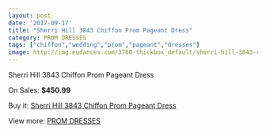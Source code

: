 ```yaml
---
layout: post
date: '2017-09-17'
title: "Sherri Hill 3843 Chiffon Prom Pageant Dress"
category: PROM DRESSES
tags: ["chiffon","wedding","prom","pageant","dresses"]
image: http://img.eudances.com/3760-thickbox_default/sherri-hill-3843-chiffon-prom-pageant-dress.jpg
---
```

Sherri Hill 3843 Chiffon Prom Pageant Dress

On Sales: **$450.99**
<a href="https://www.eudances.com/en/prom-dresses/1252-sherri-hill-3843-chiffon-prom-pageant-dress.html"><amp-img layout="responsive" width="600" height="600" src="//img.eudances.com/3760-thickbox_default/sherri-hill-3843-chiffon-prom-pageant-dress.jpg" alt="Sherri Hill 3843 Chiffon Prom Pageant Dress 0" /></a>
<a href="https://www.eudances.com/en/prom-dresses/1252-sherri-hill-3843-chiffon-prom-pageant-dress.html"><amp-img layout="responsive" width="600" height="600" src="//img.eudances.com/3762-thickbox_default/sherri-hill-3843-chiffon-prom-pageant-dress.jpg" alt="Sherri Hill 3843 Chiffon Prom Pageant Dress 1" /></a>
<a href="https://www.eudances.com/en/prom-dresses/1252-sherri-hill-3843-chiffon-prom-pageant-dress.html"><amp-img layout="responsive" width="600" height="600" src="//img.eudances.com/3761-thickbox_default/sherri-hill-3843-chiffon-prom-pageant-dress.jpg" alt="Sherri Hill 3843 Chiffon Prom Pageant Dress 2" /></a>

Buy it: [Sherri Hill 3843 Chiffon Prom Pageant Dress](https://www.eudances.com/en/prom-dresses/1252-sherri-hill-3843-chiffon-prom-pageant-dress.html "Sherri Hill 3843 Chiffon Prom Pageant Dress")

View more: [PROM DRESSES](https://www.eudances.com/en/13-prom-dresses "PROM DRESSES")